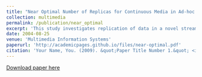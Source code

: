 ```yaml
---
title: "Near Optimal Number of Replicas for Continuous Media in Ad-hoc Networks of Wireless Devices."
collection: multimedia
permalink: /publication/near_optimal
excerpt: 'This study investigates replication of data in a novel streaming architecture consisting of ad-hoc networks of wireless devices. One application of these devices is home-to-home (H2O) entertainment systems where a device collaborates with others to provide each household with on-demand access to a large selection of audio and video clips. These devices are configured with a substantial amount of storage and may cache several clips for future use. A contribution of this study is a technique to compute the number of replicas for a clip based on the square-root of the product of bandwidth required to display clips.'
date: 2004-08-25
venue: 'Multimedia Information Systems'
paperurl: 'http://academicpages.github.io/files/near-optimal.pdf'
citation: 'Your Name, You. (2009). &quot;Paper Title Number 1.&quot; <i>Journal 1</i>. 1(1).'
---
```


[Download paper here](http://academicpages.github.io/files/paper1.pdf)
